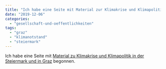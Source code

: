 ```yaml
---
title: "Ich habe eine Seite mit Material zur Klimakrise und Klimapolitik in der Steiermark ..."
date: "2019-12-06"
categories: 
  - "gesellschaft-und-oeffentlichkeiten"
tags: 
  - "graz"
  - "klimanotstand"
  - "steiermark"
---
```


Ich habe eine Seite mit [Material zu Klimakrise und Klimapolitik in der Steiermark und in Graz](https://wittenbrink.net/material-zu-klimakrise-und-klimapolitik-in-der-steiermark-und-in-graz/) begonnen.
